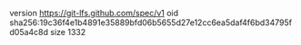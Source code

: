 version https://git-lfs.github.com/spec/v1
oid sha256:19c36f4e1b4891e35889bfd06b5655d27e12cc6ea5daf4f6bd34795fd05a4c8d
size 1332
